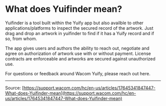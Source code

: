 # What does Yuifinder mean?

Yuifinder is a tool built within the Yuify app but also availble to other applications/platforms to inspect the secured record of the artwork. Just drag and drop an artwork in yuifinder to find if it has a Yuify record and if so, from whom.


The app gives users and authors the ability to reach out, negotiate and agree on authorization of artwork use with or without payment. License contracts are enforceable and artworks are secured against unauthorized use.


For questions or feedback around Wacom Yuify, please reach out here.

---
Source: [https://support.wacom.com/hc/en-us/articles/17645341847447-What-does-Yuifinder-mean](https://support.wacom.com/hc/en-us/articles/17645341847447-What-does-Yuifinder-mean)
